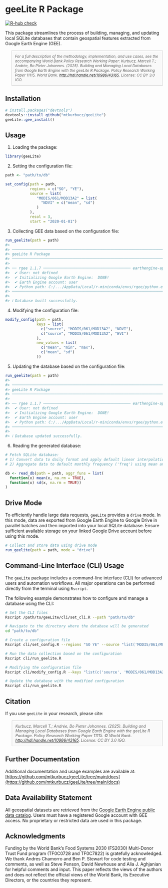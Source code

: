 
<!-- README.md is generated from README.Rmd. Please edit that file -->

# geeLite R Package

<!-- badges: start -->
[![R-hub check](https://github.com/mtkurbucz/geeLite/actions/workflows/rhub.yaml/badge.svg)](https://github.com/mtkurbucz/geeLite/actions/workflows/rhub.yaml)
<!-- badges: end -->

This package streamlines the process of building, managing, and updating
local SQLite databases that contain geospatial features extracted from
Google Earth Engine (GEE).

<blockquote style="font-size: 85%; font-style: italic; border: 1px solid #ccc; padding: 10px; background-color: #f9f9f9;">
For a full description of the methodology, implementation, and use cases, see the accompanying World Bank Policy Research Working Paper: Kurbucz, Marcell T.; Andrée, Bo Pieter Johannes. (2025). <i>Building and Managing Local Databases from Google Earth Engine with the geeLite R Package.</i> Policy Research Working Paper 11115, World Bank. <a href="http://hdl.handle.net/10986/43165">http://hdl.handle.net/10986/43165</a>. License: CC BY 3.0 IGO.
</blockquote>

## Installation

``` r
# install.packages("devtools")
devtools::install_github("mtkurbucz/geeLite")
geeLite::gee_install()
```

## Usage

1) Loading the package:

``` r
library(geeLite)
```

2) Setting the configuration file:

``` r
path <- "path/to/db"

set_config(path = path,
           regions = c("SO", "YE"),
           source = list(
              "MODIS/061/MOD13A2" = list(
                "NDVI" = c("mean", "sd")
              )
           ),
           resol = 3,
           start = "2020-01-01")
```

3) Collecting GEE data based on the configuration file:

``` r
run_geelite(path = path)
#> 
#> ────────────────────────────────────────────────────────────────────────────────
#> geeLite R Package
#> ────────────────────────────────────────────────────────────────────────────────
#> 
#> ── rgee 1.1.7 ─────────────────────────────────────── earthengine-api 0.1.370 ── 
#>  ✔ User: not defined 
#>  ✔ Initializing Google Earth Engine:  DONE!
#>  ✔ Earth Engine account: user
#>  ✔ Python path: C:/.../AppData/Local/r-miniconda/envs/rgee/python.exe 
#> ────────────────────────────────────────────────────────────────────────────────
#>
#> ℹ Database built successfully.
```

4) Modifying the configuration file:

``` r
modify_config(path = path,
              keys = list(
                c("source", "MODIS/061/MOD13A2", "NDVI"),
                c("source", "MODIS/061/MOD13A2", "EVI")
              ),
              new_values = list(
                c("mean", "min", "max"),
                c("mean", "sd")
              ))
```

5) Updating the database based on the configuration file:

``` r
run_geelite(path = path)
#> 
#> ────────────────────────────────────────────────────────────────────────────────
#> geeLite R Package
#> ────────────────────────────────────────────────────────────────────────────────
#> 
#> ── rgee 1.1.7 ─────────────────────────────────────── earthengine-api 0.1.370 ── 
#>  ✔ User: not defined 
#>  ✔ Initializing Google Earth Engine:  DONE!
#>  ✔ Earth Engine account: user
#>  ✔ Python path: C:/.../AppData/Local/r-miniconda/envs/rgee/python.exe
#> ────────────────────────────────────────────────────────────────────────────────
#>
#> ℹ Database updated successfully.
```

6) Reading the generated database:

``` r
# Fetch SQLite database:
# 1) Convert data to daily format and apply default linear interpolation ('prep_fun').
# 2) Aggregate data to default monthly frequency ('freq') using mean and standard deviation aggregation ('aggr_funs').

db <- read_db(path = path, aggr_funs = list(
  function(x) mean(x, na.rm = TRUE),
  function(x) sd(x, na.rm = TRUE))
)
```

## Drive Mode

To efficiently handle large data requests, `geeLite` provides a `drive` mode. 
In this mode, data are exported from Google Earth Engine to Google Drive in 
parallel batches and then imported into your local SQLite database. Ensure 
sufficient available storage on your linked Google Drive account before using 
this mode.

``` r
# Collect and store data using drive mode
run_geelite(path = path, mode = "drive")
```

## Command-Line Interface (CLI) Usage

The `geeLite` package includes a command-line interface (CLI) for advanced 
users and automation workflows. All major operations can be performed directly 
from the terminal using `Rscript`.

The following example demonstrates how to configure and manage a database using 
the CLI:

``` bash
# Set the CLI files
Rscript /path/to/geeLite/cli/set_cli.R --path "path/to/db"

# Navigate to the directory where the database will be generated
cd "path/to/db"

# Create a configuration file
Rscript cli/set_config.R --regions "SO YE" --source "list('MODIS/061/MOD13A2' = list('NDVI' = c('mean', 'min')))" --resol 3 --start "2020-01-01"

# Run the data collection based on the configuration
Rscript cli/run_geelite.R

# Modifying the configuration file
Rscript cli/modify_config.R --keys "list(c('source', 'MODIS/061/MOD13A2', 'NDVI'), c('source', 'MODIS/061/MOD13A2', 'EVI'))" --new_values "list(c('mean', 'min', 'max'), c('mean', 'sd'))"

# Update the database with the modified configuration
Rscript cli/run_geelite.R
```

## Citation

If you use `geeLite` in your research, please cite:

<blockquote style="font-size: 90%; font-style: italic; border: 1px solid #ccc; padding: 10px; background-color: #f9f9f9;">
Kurbucz, Marcell T.; Andrée, Bo Pieter Johannes. (2025). <i>Building and Managing Local Databases from Google Earth Engine with the geeLite R Package.</i> Policy Research Working Paper 11115. © World Bank. <a href="http://hdl.handle.net/10986/43165">http://hdl.handle.net/10986/43165</a>. License: CC BY 3.0 IGO.
</blockquote>

## Further Documentation

Additional documentation and usage examples are available at:
[https://github.com/mtkurbucz/geeLite/tree/main/docs](https://github.com/mtkurbucz/geeLite/tree/main/docs)

## Data Availability Statement

All geospatial datasets are retrieved from the [Google Earth Engine public data catalog](https://developers.google.com/earth-engine/datasets). Users must have a registered Google account with GEE access. No proprietary or restricted data are used in this package.

## Acknowledgments

Funding by the World Bank’s Food Systems 2030 (FS2030) Multi-Donor Trust Fund program (TF0C0728 and TF0C7822) is gratefully acknowledged. We thank Andres Chamorro and Ben P. Stewart for code testing and comments, as well as Steve Penson, David Newhouse and Alia J. Aghjanian for helpful comments and input. This paper reflects the views of the authors and does not reflect the official views of the World Bank, its Executive Directors, or the countries they represent.
